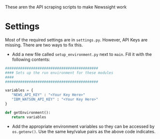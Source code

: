 These aren the API scraping scripts to make Newssight work

# Settings
Most of the required settings are in `settings.py`. However, API Keys are missing. There are two ways to fix this.
 - Add a new file called `setup_environment.py` next to `main`. Fill it with the following contents:
 ```python
###########################################
#### Sets up the run environment for these modules
####
###########################################

variables = {
	"NEWS_API_KEY" : "<Your Key Here>"
	"IBM_WATSON_API_KEY" : "<Your Key Here>"
}

def getEnvironment():
	return variables
 ```
  - Add the appropriate environment variables so they can be accessed by `os.getenv()`. Use the same key/value pairs as the above code indicates.

  